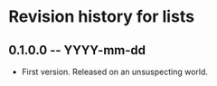 # Revision history for lists

## 0.1.0.0 -- YYYY-mm-dd

* First version. Released on an unsuspecting world.

